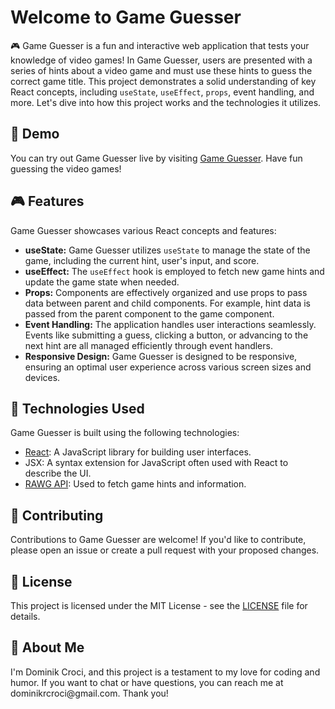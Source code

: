 <h1>Welcome to Game Guesser</h1>
    
<p>🎮 Game Guesser is a fun and interactive web application that tests your knowledge of video games! In Game Guesser, users are presented with a series of hints about a video game and must use these hints to guess the correct game title. This project demonstrates a solid understanding of key React concepts, including <code>useState</code>, <code>useEffect</code>, <code>props</code>, event handling, and more. Let's dive into how this project works and the technologies it utilizes.</p>

<h2>🚀 Demo</h2>
    
<p>You can try out Game Guesser live by visiting <a href="https://gameguesser.netlify.app/">Game Guesser</a>. Have fun guessing the video games!</p>

<h2>🎮 Features</h2>

<p>Game Guesser showcases various React concepts and features:</p>
    
<ul>
    <li><strong>useState:</strong> Game Guesser utilizes <code>useState</code> to manage the state of the game, including the current hint, user's input, and score.</li>
    <li><strong>useEffect:</strong> The <code>useEffect</code> hook is employed to fetch new game hints and update the game state when needed.</li>
    <li><strong>Props:</strong> Components are effectively organized and use props to pass data between parent and child components. For example, hint data is passed from the parent component to the game component.</li>
    <li><strong>Event Handling:</strong> The application handles user interactions seamlessly. Events like submitting a guess, clicking a button, or advancing to the next hint are all managed efficiently through event handlers.</li>
    <li><strong>Responsive Design:</strong> Game Guesser is designed to be responsive, ensuring an optimal user experience across various screen sizes and devices.</li>
</ul>

<h2>🔧 Technologies Used</h2>

<p>Game Guesser is built using the following technologies:</p>
    
<ul>
    <li><a href="https://reactjs.org/">React</a>: A JavaScript library for building user interfaces.</li>
        <li>JSX: A syntax extension for JavaScript often used with React to describe the UI.</li>
        <li><a href="https://rawg.io/apidocs">RAWG API</a>: Used to fetch game hints and information.</li>
</ul>

<h2>🤝 Contributing</h2>

<p>Contributions to Game Guesser are welcome! If you'd like to contribute, please open an issue or create a pull request with your proposed changes.</p>

<h2>📄 License</h2>

<p>This project is licensed under the MIT License - see the <a href="LICENSE">LICENSE</a> file for details.</p>

<h2>👋 About Me </h2>
I'm Dominik Croci, and this project is a testament to my love for coding and humor. If you want to chat or have questions, you can reach me at dominikrcroci@gmail.com. Thank you!

